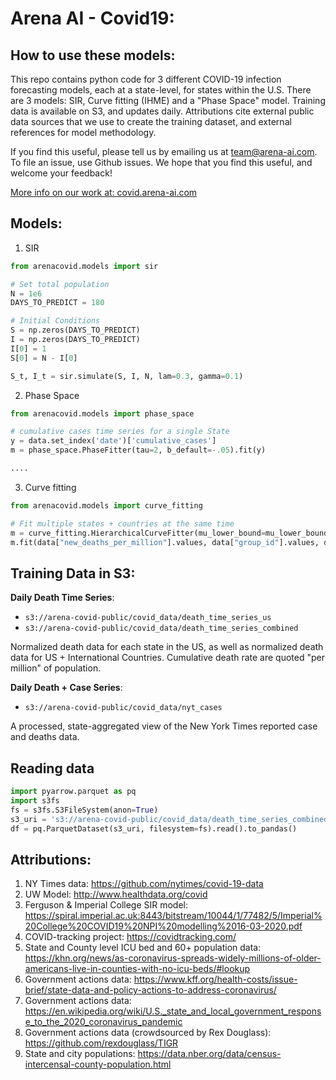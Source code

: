 # Arena AI - Covid19:
 
 ## How to use these models:
 This repo contains python code for 3 different COVID-19 infection forecasting models, each at a state-level, for states within the U.S. There are 3 models: SIR, Curve fitting (IHME) and a "Phase Space" model. Training data is available on S3, and updates daily. Attributions cite external public data sources that we use to create the training dataset, and external references for model methodology. 

 If you find this useful, please tell us by emailing us at team@arena-ai.com. To file an issue, use Github issues. We hope that you find this useful, and welcome your feedback!

[More info on our work at: covid.arena-ai.com](https://covid.arena-ai.com) 
 ## Models:
 1. SIR
```python
from arenacovid.models import sir

# Set total population
N = 1e6
DAYS_TO_PREDICT = 180

# Initial Conditions
S = np.zeros(DAYS_TO_PREDICT)
I = np.zeros(DAYS_TO_PREDICT)
I[0] = 1
S[0] = N - I[0]

S_t, I_t = sir.simulate(S, I, N, lam=0.3, gamma=0.1)

```
 2. Phase Space
```python
from arenacovid.models import phase_space

# cumulative cases time series for a single State
y = data.set_index('date')['cumulative_cases']
m = phase_space.PhaseFitter(tau=2, b_default=-.05).fit(y)

....
```
 3. Curve fitting
```python
from arenacovid.models import curve_fitting

# Fit multiple states + countries at the same time
m = curve_fitting.HierarchicalCurveFitter(mu_lower_bound=mu_lower_bound, mu_upper_bound=mu_upper_bound)
m.fit(data["new_deaths_per_million"].values, data["group_id"].values, data["t"].values)

```
 ## Training Data in S3:
 **Daily Death Time Series**:
-  `s3://arena-covid-public/covid_data/death_time_series_us`
-  `s3://arena-covid-public/covid_data/death_time_series_combined`

Normalized death data for each state in the US, as well as normalized death data for US + International Countries. Cumulative death rate are quoted "per million" of population.

 **Daily Death + Case Series**:
-  `s3://arena-covid-public/covid_data/nyt_cases`

A processed, state-aggregated view of the New York Times reported case and deaths data.

## Reading data

```python
import pyarrow.parquet as pq
import s3fs
fs = s3fs.S3FileSystem(anon=True)
s3_uri = 's3://arena-covid-public/covid_data/death_time_series_combined'
df = pq.ParquetDataset(s3_uri, filesystem=fs).read().to_pandas()
```

## Attributions:

1. NY Times data: https://github.com/nytimes/covid-19-data
2. UW Model: http://www.healthdata.org/covid
3. Ferguson & Imperial College SIR model: https://spiral.imperial.ac.uk:8443/bitstream/10044/1/77482/5/Imperial%20College%20COVID19%20NPI%20modelling%2016-03-2020.pdf
4. COVID-tracking project: https://covidtracking.com/
5. State and County level ICU bed and 60+ population data: https://khn.org/news/as-coronavirus-spreads-widely-millions-of-older-americans-live-in-counties-with-no-icu-beds/#lookup
6. Government actions data: https://www.kff.org/health-costs/issue-brief/state-data-and-policy-actions-to-address-coronavirus/
7. Government actions data: https://en.wikipedia.org/wiki/U.S._state_and_local_government_response_to_the_2020_coronavirus_pandemic
8. Government actions data (crowdsourced by Rex Douglass): https://github.com/rexdouglass/TIGR 
9. State and city populations: https://data.nber.org/data/census-intercensal-county-population.html



